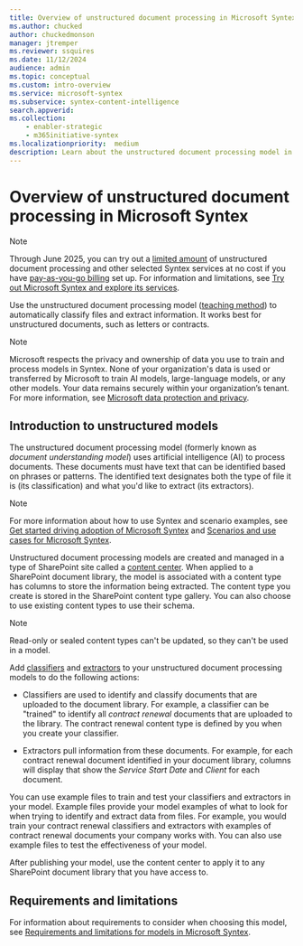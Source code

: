 ```yaml
---
title: Overview of unstructured document processing in Microsoft Syntex
ms.author: chucked
author: chuckedmonson
manager: jtremper
ms.reviewer: ssquires
ms.date: 11/12/2024
audience: admin
ms.topic: conceptual
ms.custom: intro-overview
ms.service: microsoft-syntex
ms.subservice: syntex-content-intelligence
search.appverid: 
ms.collection: 
    - enabler-strategic
    - m365initiative-syntex
ms.localizationpriority:  medium
description: Learn about the unstructured document processing model in Microsoft Syntex.
---
```


# Overview of unstructured document processing in Microsoft Syntex

> [!NOTE]
> Through June 2025, you can try out a [limited amount](promo-syntex.md#monthly-included-capacity) of unstructured document processing and other selected Syntex services at no cost if you have [pay-as-you-go billing](syntex-azure-billing.md) set up. For information and limitations, see [Try out Microsoft Syntex and explore its services](promo-syntex.md).

<!---</br>

> [!VIDEO https://www.microsoft.com/videoplayer/embed/RE4CSu7]

</br>--->

Use the unstructured document processing model ([teaching method](create-syntex-model.md#train-a-custom-model)) to automatically classify files and extract information. It works best for unstructured documents, such as letters or contracts.

> [!NOTE]
> Microsoft respects the privacy and ownership of data you use to train and process models in Syntex. None of your organization's data is used or transferred by Microsoft to train AI models, large-language models, or any other models. Your data remains securely within your organization’s tenant. For more information, see [Microsoft data protection and privacy](https://www.microsoft.com/en-us/trust-center/privacy).

## Introduction to unstructured models

The unstructured document processing model (formerly known as *document understanding model*) uses artificial intelligence (AI) to process documents. These documents must have text that can be identified based on phrases or patterns. The identified text designates both the type of file it is (its classification) and what you'd like to extract (its extractors).

> [!NOTE]
> For more information about how to use Syntex and scenario examples, see [Get started driving adoption of Microsoft Syntex](./adoption-getstarted.md) and [Scenarios and use cases for Microsoft Syntex](./adoption-scenarios.md).

Unstructured document processing models are created and managed in a type of SharePoint site called a [content center](create-a-content-center.md). When applied to a SharePoint document library, the model is associated with a content type has columns to store the information being extracted. The content type you create is stored in the SharePoint content type gallery. You can also choose to use existing content types to use their schema.

> [!NOTE]
> Read-only or sealed content types can't be updated, so they can't be used in a model.

Add [classifiers](create-a-classifier.md) and [extractors](create-an-extractor.md) to your unstructured document processing models to do the following actions:

- Classifiers are used to identify and classify documents that are uploaded to the document library. For example, a classifier can be "trained" to identify all *contract renewal* documents that are uploaded to the library. The contract renewal content type is defined by you when you create your classifier.

- Extractors pull information from these documents. For example, for each contract renewal document identified in your document library, columns will display that show the *Service Start Date* and *Client* for each document. 

You can use example files to train and test your classifiers and extractors in your model. Example files provide your model examples of what to look for when trying to identify and extract data from files. For example, you would train your contract renewal classifiers and extractors with examples of contract renewal documents your company works with. You can also use example files to test the effectiveness of your model.

After publishing your model, use the content center to apply it to any SharePoint document library that you have access to.  

## Requirements and limitations

For information about requirements to consider when choosing this model, see [Requirements and limitations for models in Microsoft Syntex](requirements-and-limitations.md#unstructured-document-processing).



